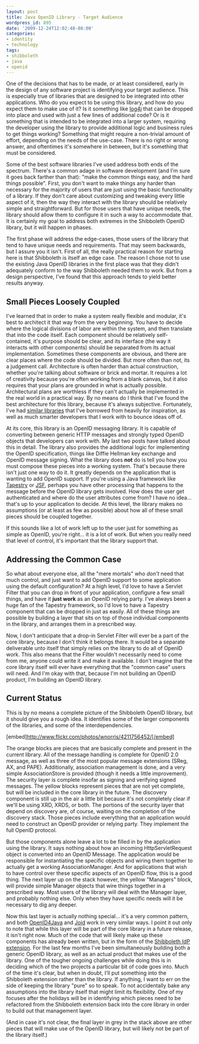 ```yaml
---
layout: post
title: Java OpenID Library - Target Audience
wordpress_id: 895
date: '2009-12-24T12:02:48-08:00'
categories:
- identity
- technology
tags:
- shibboleth
- java
- openid
---
```

One of the decisions that has to be made, or at least considered, early in the design of any software project is identifying your target audience.  This is especially true of libraries that are designed to be integrated into other applications.  Who do you expect to be using this library, and how do you expect them to make use of it?  Is it something like [log4j][] that can be dropped into place and used with just a few lines of additional code?  Or is it something that is intended to be integrated into a larger system, requiring the developer using the library to provide additional logic and business rules to get things working?  Something that might require a non-trivial amount of effort, depending on the needs of the use-case.  There is no right or wrong answer, and oftentimes it's somewhere in between, but it's something that must be considered.

Some of the best software libraries I've used address both ends of the spectrum.  There's a common adage in software development (and I'm sure it goes back farther than that): "make the common things easy, and the hard things possible".  First, you don't want to make things any harder than necessary for the majority of users that are just using the basic functionality of a library.  If they don't care about customizing and tweaking every little aspect of it, then the way they interact with the library should be relatively simple and straightforward.  But for those users that have unique needs, the library should allow them to configure it in such a way to accommodate that.  It is certainly my goal to address both extremes in the Shibboleth OpenID library, but it will happen in phases.

The first phase will address the edge-cases, those users of the library that tend to have unique needs and requirements.  That may seem backwards, but I assure you it isn't.  First of all, the really practical reason for starting here is that Shibboleth is itself an edge case.  The reason I chose not to use the existing Java OpenID libraries in the first place was that they didn't adequately conform to the way Shibboleth needed them to work.  But from a design perspective, I've found that this approach tends to yield better results anyway.

[log4j]: http://logging.apache.org/log4j/


## Small Pieces Loosely Coupled

I've learned that in order to make a system really flexible and modular, it's best to architect it that way from the very beginning.  You have to decide where the logical divisions of labor are within the system, and then translate that into the code itself.  Each component should be relatively self-contained, it's purpose should be clear, and its interface (the way it interacts with other components) should be separated from its actual implementation.  Sometimes these components are obvious, and there are clear places where the code should be divided.  But more often than not, its a judgement call.  Architecture is often harder than actual construction, whether you're talking about software or brick and mortar.  It requires a lot of creativity because you're often working from a blank canvas, but it also requires that your plans are grounded in what is actually possible.  Architectural plans are worthless if they can't actually be implemented in the real world in a practical way.  By no means do I think that I've found the best architecture for this library, because it's always subjective.  Fortunately, I've had [similar libraries][] that I've borrowed from heavily for inspiration, as well as much smarter developers that I work with to bounce ideas off of.

At its core, this library is an OpenID messaging library.  It is capable of converting between generic HTTP messages and strongly typed OpenID objects that developers can work with.  My last two posts have talked about this in detail.  The library also provides the additional logic for implementing the OpenID specification, things like Diffie Hellman key exchange and OpenID message signing.  What the library does **not** do is tell you how you must compose these pieces into a working system.  That's because there isn't just one way to do it.  It greatly depends on the application that is wanting to add OpenID support.  If you're using a Java framework like [Tapestry][] or [JSF][], perhaps you have other processing that happens to the message before the OpenID library gets involved.  How does the user get authenticated and where do the user attributes come from?  I have no idea... that's up to your application to decide.  At this level, the library makes no assumptions (or at least as few as possible) about how all of these small pieces should be coupled together.

If this sounds like a lot of work left up to the user just for something as simple as OpenID, you're right... it is a lot of work.  But when you really need that level of control, it's important that the library support that.

[similar libraries]: http://opensaml.org/
[Tapestry]: http://tapestry.apache.org/
[JSF]: http://java.sun.com/javaee/javaserverfaces/


## Addressing the Common Case

So what about everyone else, all the "mere mortals" who *don't* need that much control, and just want to add OpenID support to some application using the default configuration?  At a high level, I'd love to have a Servlet Filter that you can drop in front of your application, configure a few small things, and have it **just work** as an OpenID relying party.  I've always been a huge fan of the Tapestry framework, so I'd love to have a Tapestry component that can be dropped in just as easily.  All of these things are possible by building a layer that sits on top of those individual components in the library, and arranges them in a prescribed way.  

Now, I don't anticipate that a drop-in Servlet Filter will ever be a part of the core library, because I don't think it belongs there.  It would be a separate deliverable unto itself that simply relies on the library to do all of OpenID work.  This also means that the Filter wouldn't necessarily need to come from me, anyone could write it and make it available.  I don't imagine that the core library itself will ever have everything that the "common case" users will need.  And I'm okay with that, because I'm not building an OpenID product, I'm building an OpenID library.


## Current Status

This is by no means a complete picture of the Shibboleth OpenID library, but it should give you a rough idea.  It identifies some of the larger components of the libraries, and some of the interdependencies.  

[embed]http://www.flickr.com/photos/wnorris/4211756452/[/embed]

The orange blocks are pieces that are basically complete and present in the current library.  All of the message handling is complete for OpenID 2.0 message, as well as three of the most popular message extensions (SReg, AX, and PAPE).  Additionally, association management is done, and a very simple AssociationStore is provided (though it needs a little improvement).  The security layer is complete insofar as signing and verifying signed messages.  The yellow blocks represent pieces that are not yet complete, but will be included in the core library in the future.  The discovery component is still up in the air a little bit because it's not completely clear if we'll be using XRD, XRDS, or both.  The portions of the security layer that depend on discovery are, of course, waiting on the completion of the discovery stack.  Those pieces include everything that an application would need to construct an OpenID provider or relying party.  They implement the full OpenID protocol.

But those components alone leave a lot to be filled in by the application using the library.  It says nothing about how an incoming HttpServletRequest object is converted into an OpenID Message.  The application would be responsible for instantiating the specific objects and wiring them together to actually get a working AssociationManager.  And for applications that wish to have control over these specific aspects of an OpenID flow, this is a good thing.  The next layer up on the stack however, the yellow "Managers" block, will provide simple Manager objects that wire things together in a prescribed way.  Most users of the library will deal with the Manager layer, and probably nothing else.  Only when they have specific needs will it be necessary to dig any deeper.

Now this last layer is actually nothing special... it's a very common pattern, and both [OpenID4Java][] and [Joid][] work in very similar ways.  I point it out only to note that while this layer will be part of the core library in a future release, it isn't right now.  Much of the code that will likely make up these components has already been written, but in the form of the [Shibboleth IdP extension][].  For the last few months I've been simultaneously building both a generic OpenID library, as well as an actual product that makes use of the library.   One of the tougher ongoing challenges while doing this is in deciding which of the two projects a particular bit of code goes into.  Much of the time it's clear, but when in doubt, I'll put something into the Shibboleth extension rather than the library.  If anything, I want to err on the side of keeping the library "pure" so to speak.  To not accidentally bake any assumptions into the library itself that might limit its flexibility.  One of my focuses after the holidays will be in identifying which pieces need to be refactored from the Shibboleth extension back into the core library in order to build out that management layer.

(And in case it's not clear, the final layer in grey in the stack above are other pieces that will make use of the OpenID library, but will likely not be part of the library itself.)

[OpenID4Java]: http://openid4java.org/
[Joid]: http://code.google.com/p/joid/
[Shibboleth IdP Extension]: https://spaces.internet2.edu/display/SHIB2/IdP+OpenID
